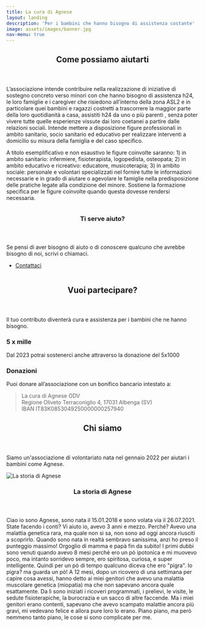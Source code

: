```yaml
---
title: La cura di Agnese
layout: landing
description: 'Per i bambini che hanno bisogno di assistenza costante'
image: assets/images/banner.jpg
nav-menu: true
---
```


<!-- Main -->
<div id="main">

<!-- Cosa Facciamo  -->
<section id="cosa-facciamo">
	<div class="inner">
		<header class="major">
			<h2>Come possiamo aiutarti</h2>
		</header>
		<div class="row">
	<div class="6u 12u$(small)">
		<p>L’associazione intende contribuire nella realizzazione di iniziative di sostegno concreto verso minori con che hanno bisogno di assistenza h24, le loro famiglie e i caregiver che risiedono all’interno della zona ASL2 e in particolare quei bambini e ragazzi costretti a trascorrere la maggior parte della loro quotidianità a casa, assistiti h24 da uno o più parenti , senza poter vivere tutte quelle esperienze vissute dai loro coetanei  a partire dalle relazioni sociali. Intende mettere a disposizione figure professionali in ambito sanitario, socio sanitario ed educativo per realizzare interventi a domicilio su misura della famiglia e del caso specifico.
		</p>
		</div>
	<div class="6u 12u$(small)"><p>
		 A titolo esemplificativo e non esaustivo le figure coinvolte saranno: 1) in ambito sanitario: infermiere, fisioterapista, logopedista, osteopata; 2) in ambito educativo e ricreativo: educatore, musicoterapia; 3) in ambito sociale: personale e volontari specializzati nel fornire tutte le informazioni necessarie e in grado di aiutare o agevolare le famiglie nella predisposizione delle pratiche legate alla condizione del minore. Sostiene la formazione specifica per le figure coinvolte quando questa dovesse rendersi necessaria.</p></div>
	</div>
	</div>
</section>
<section id="spotlights" class="spotlights">
<!-- Ti serve aiuto -->
	<section id="ti-serve-aiuto">
			<img src="{% link assets/images/aditya-romansa-5zp0jym2w9M-unsplash.jpg %}" alt="" data-position="center center" />
		<div class="content">
			<div class="inner">
				<header class="major">
					<h3>Ti serve aiuto?</h3>
				</header>
				<p>Se pensi di aver bisogno di aiuto o di conoscere qualcuno che avrebbe bisogno di noi, scrivi o chiamaci.</p>
				<ul class="actions">
					<li><a href="#contact" class="button">Contattaci</a></li>
				</ul>
			</div>
		</div>
	</section>
	<!-- Vuoi aiutare -->
	<section id="vuoi-aiutare">
			<img src="{% link assets/images/clay-banks-3oWop6MFYfc-unsplash.jpg %}" alt="" data-position="top center" />
		<div class="content">
			<div class="inner">
				<header class="major">
				<h2>Vuoi partecipare?</h2>
				</header>
	<div class="row">
	<p>Il tuo contributo diventerà cura e assistenza per i bambini che ne hanno bisogno. </p>
<div class="6u 12u$(small)">
<h3>5 x mille</h3>
<p>Dal 2023 potrai sostenerci anche attraverso la donazione del 5x1000</p>
<!--Nella casella relativa al sostegno del volontariato e delle altre organizzazioni senza scopo di lucro, </p>
<blockquote>inserisci il codice fiscale 90071760095</blockquote>-->
				<!--<ul class="actions">
					<li><a href="generic.html" class="button">Learn more</a></li>
				</ul>-->
				</div>
				<div class="6u 12u$(small)">
				<h3>Donazioni</h3>
				<p>Puoi donare all’associazione con un bonifico bancario intestato a:</p>
<blockquote>La cura di Agnese ODV<br>Regione Oliveto Terraconiglio 4, 17031 Albenga (SV)
<br>
<!--Banca D’Alba<br>-->
IBAN IT83K0853049250000000257940
</blockquote>
<!--Ricordati di indicare il tuo nome, cognome, recapito postale e/o email nelle note, dove possibile: ti potremo inviare così il riepilogo delle donazioni da allegare alla dichiarazione dei redditi 
-->
</div>
			</div>
		</div>
	</div>
</section>
</section>

<!-- Three -->
<section id="chi-siamo">
	<div class="inner">
		<header class="major">
			<h2>Chi siamo</h2>
		</header>
		<p>Siamo un'associazione di volontariato nata nel gennaio 2022 per aiutari i bambini come Agnese.</p>
		<!--ul class="actions">
			<li><a href="generic.html" class="button next">Get Started</a></li>
		</ul-->
	</div>
</section>
<section id="la-storia-di-agnese" class="spotlights">
<!-- Chi siamo -->
	<section>
			<img src="{% link assets/images/agnese.jpg %}" alt="La storia di Agnese" data-position="25% 25%" />
		<div class="content">
			<div class="inner">
				<header class="major">
					<h3>La storia di Agnese</h3>
				</header>
				<p>Ciao io sono Agnese, sono nata il 15.01.2018 e sono volata via il 26.07.2021.
State facendo i conti? Vi aiuto io, avevo 3 anni e mezzo. Perché?
Avevo una malattia genetica rara, ma quale non si sa, non sono ad oggi ancora riusciti a scoprirlo. Quando sono nata in realtà sembravo sanissima, anzi ho preso il punteggio massimo! Orgoglio di mamma e papà fin da subito! I primi dubbi sono venuti quando avevo 8 mesi perché ero un pò ipotonica e mi muovevo poco, ma intanto sorridevo sempre, ero spiritosa, curiosa, e super intelligente. Quindi per un pò di tempo qualcuno diceva che ero "pigra". Io pigra? ma guarda un pò! A 12 mesi, dopo un ricovero di una settimana per capire cosa avessi, hanno detto ai miei genitori che avevo una malattia muscolare genetica (miopatia) ma che non sapevano ancora quale esattamente. Da lì sono iniziati i ricoveri programmati, i prelievi, le visite, le sedute fisioterapiche, la burocrazia e un sacco di altre faccende. Ma i miei genitori erano contenti, sapevano che avevo scampato malattie ancora più gravi, mi vedevano felice e allora pure loro lo erano. Piano piano, ma però nemmeno tanto piano, le cose si sono complicate per me.
</p>
				<!--ul class="actions">
					<li><a href="generic.html" class="button">Leggi la mia storia</a></li>
				</ul-->
			</div>
		</div>
	</section>
</section>
</div>
